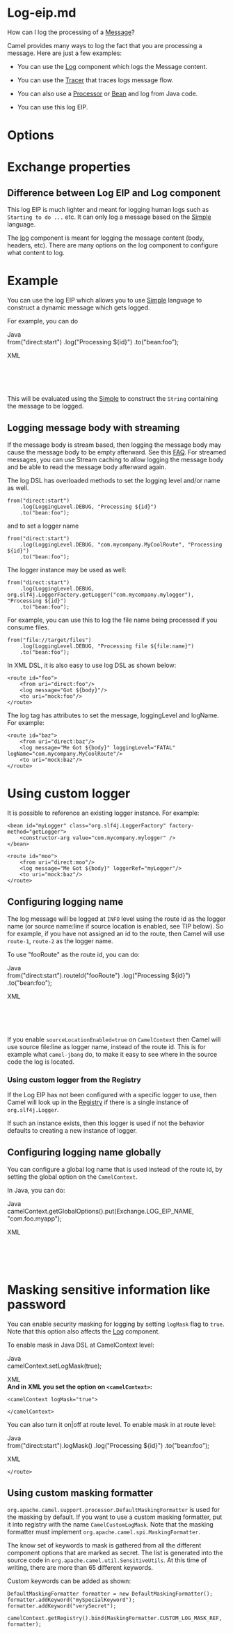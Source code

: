 # Log-eip.md

How can I log the processing of a [Message](#message.adoc)?

Camel provides many ways to log the fact that you are processing a
message. Here are just a few examples:

-   You can use the [Log](#ROOT:log-component.adoc) component which logs
    the Message content.

-   You can use the [Tracer](#manual::tracer.adoc) that traces logs
    message flow.

-   You can also use a [Processor](#manual::processor.adoc) or
    [Bean](#manual::bean-binding.adoc) and log from Java code.

-   You can use this log EIP.

# Options

# Exchange properties

## Difference between Log EIP and Log component

This log EIP is much lighter and meant for logging human logs such as
`Starting to do ...` etc. It can only log a message based on the
[Simple](#languages:simple-language.adoc) language.

The [log](#ROOT:log-component.adoc) component is meant for logging the
message content (body, headers, etc). There are many options on the log
component to configure what content to log.

# Example

You can use the log EIP which allows you to use
[Simple](#languages:simple-language.adoc) language to construct a
dynamic message which gets logged.

For example, you can do

Java  
from("direct:start")
.log("Processing ${id}")
.to("bean:foo");

XML  
<route>  
<from uri="direct:start"/>  
<log message="Processing ${id}"/>  
<to uri="bean:foo"/>  
</route>

This will be evaluated using the
[Simple](#languages:simple-language.adoc) to construct the `String`
containing the message to be logged.

## Logging message body with streaming

If the message body is stream based, then logging the message body may
cause the message body to be empty afterward. See this
[FAQ](#manual:faq:why-is-my-message-body-empty.adoc). For streamed
messages, you can use Stream caching to allow logging the message body
and be able to read the message body afterward again.

The log DSL has overloaded methods to set the logging level and/or name
as well.

    from("direct:start")
        .log(LoggingLevel.DEBUG, "Processing ${id}")
        .to("bean:foo");

and to set a logger name

    from("direct:start")
        .log(LoggingLevel.DEBUG, "com.mycompany.MyCoolRoute", "Processing ${id}")
        .to("bean:foo");

The logger instance may be used as well:

    from("direct:start")
        .log(LoggingLevel.DEBUG, org.slf4j.LoggerFactory.getLogger("com.mycompany.mylogger"), "Processing ${id}")
        .to("bean:foo");

For example, you can use this to log the file name being processed if
you consume files.

    from("file://target/files")
        .log(LoggingLevel.DEBUG, "Processing file ${file:name}")
        .to("bean:foo");

In XML DSL, it is also easy to use log DSL as shown below:

    <route id="foo">
        <from uri="direct:foo"/>
        <log message="Got ${body}"/>
        <to uri="mock:foo"/>
    </route>

The log tag has attributes to set the message, loggingLevel and logName.
For example:

    <route id="baz">
        <from uri="direct:baz"/>
        <log message="Me Got ${body}" loggingLevel="FATAL" logName="com.mycompany.MyCoolRoute"/>
        <to uri="mock:baz"/>
    </route>

# Using custom logger

It is possible to reference an existing logger instance. For example:

    <bean id="myLogger" class="org.slf4j.LoggerFactory" factory-method="getLogger">
        <constructor-arg value="com.mycompany.mylogger" />
    </bean>
    
    <route id="moo">
        <from uri="direct:moo"/>
        <log message="Me Got ${body}" loggerRef="myLogger"/>
        <to uri="mock:baz"/>
    </route>

## Configuring logging name

The log message will be logged at `INFO` level using the route id as the
logger name (or source name:line if source location is enabled, see TIP
below). So for example, if you have not assigned an id to the route,
then Camel will use `route-1`, `route-2` as the logger name.

To use "fooRoute" as the route id, you can do:

Java  
from("direct:start").routeId("fooRoute")
.log("Processing ${id}")
.to("bean:foo");

XML  
<route id="fooRoute">  
<from uri="direct:start"/>  
<log message="Processing ${id}"/>  
<to uri="bean:foo"/>  
</route>

If you enable `sourceLocationEnabled=true` on `CamelContext` then Camel
will use source file:line as logger name, instead of the route id. This
is for example what `camel-jbang` do, to make it easy to see where in
the source code the log is located.

### Using custom logger from the Registry

If the Log EIP has not been configured with a specific logger to use,
then Camel will look up in the [Registry](#manual::registry.adoc) if
there is a single instance of `org.slf4j.Logger`.

If such an instance exists, then this logger is used if not the behavior
defaults to creating a new instance of logger.

## Configuring logging name globally

You can configure a global log name that is used instead of the route
id, by setting the global option on the `CamelContext`.

In Java, you can do:

Java  
camelContext.getGlobalOptions().put(Exchange.LOG\_EIP\_NAME, "com.foo.myapp");

XML  
<camelContext>  
<properties>  
<property key="CamelLogEipName" value="com.foo.myapp"/>  
</properties>  
</camelContext>

# Masking sensitive information like password

You can enable security masking for logging by setting `logMask` flag to
`true`. Note that this option also affects the
[Log](#ROOT:log-component.adoc) component.

To enable mask in Java DSL at CamelContext level:

Java  
camelContext.setLogMask(true);

XML  
**And in XML you set the option on `<camelContext>`:**

    <camelContext logMask="true">
    
    </camelContext>

You can also turn it on\|off at route level. To enable mask in at route
level:

Java  
from("direct:start").logMask()
.log("Processing ${id}")
.to("bean:foo");

XML  
<route logMask="true">

    </route>

## Using custom masking formatter

`org.apache.camel.support.processor.DefaultMaskingFormatter` is used for
the masking by default. If you want to use a custom masking formatter,
put it into registry with the name `CamelCustomLogMask`. Note that the
masking formatter must implement
`org.apache.camel.spi.MaskingFormatter`.

The know set of keywords to mask is gathered from all the different
component options that are marked as secret. The list is generated into
the source code in `org.apache.camel.util.SensitiveUtils`. At this time
of writing, there are more than 65 different keywords.

Custom keywords can be added as shown:

    DefaultMaskingFormatter formatter = new DefaultMaskingFormatter();
    formatter.addKeyword("mySpecialKeyword");
    formatter.addKeyword("verySecret");
    
    camelContext.getRegistry().bind(MaskingFormatter.CUSTOM_LOG_MASK_REF, formatter);
